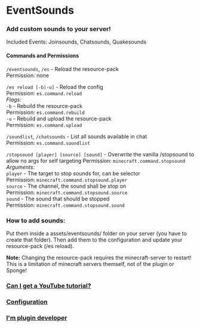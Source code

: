 # EventSounds
### Add custom sounds to your server!

Included Events: Joinsounds, Chatsounds, Quakesounds

#### Commands and Permissions
`/eventsounds`, `/es` - Reload the resource-pack  
Permission: none

`/es reload [-b|-u]` - Reload the config  
Permission: `es.command.reload`  
*Flags:*  
`-b` - Rebuild the resource-pack  
Permission: `es.command.rebuild`  
`-u` - Rebuild and upload the resource-pack  
Permission: `es.command.upload`

`/soundlist`, `/chatsounds` - List all sounds available in chat  
Permission: `es.command.soundlist`

`/stopsound [player] [source] [sound]` - Overwrite the vanilla /stopsound to allow no args for self targeting
Permission: `minecraft.command.stopsound`  
*Arguments:*  
`player` - The target to stop sounds for, can be selector  
Permission: `minecraft.command.stopsound.player`  
`source` - The channel, the sound shall be stop on  
Permission: `minecraft.command.stopsound.source`  
`sound` - The sound that should be stopped  
Permission: `minecraft.command.stopsound.sound`

### How to add sounds:
Put them inside a assets/eventsounds/ folder on your server (you have to create that folder).
Then add them to the configuration and update your resource-pack (/es reload).

**Note:** Changing the resource-pack requires the minecraft-server to restart! This is a limitation of minecraft servers themself, not of the plugin or Sponge!

### [Can I get a YouTube tutorial?](https://youtu.be/Cl-5OnnBGwU)

### [Configuration]()

### [I'm plugin developer]()